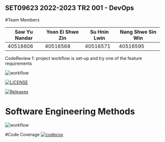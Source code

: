 SET09623 2022-2023 TR2 001 - DevOps
-----------------------------------

#Team Members

|  Saw Yu Nandar |  Yoon Ei Shwe Zin | Su Hnin Lwin  | Nang Shwe Sin Win  |   
|----------------|-------------------|---------------|--------------------|
|    40516606    |     40516568      |    40516571   |      40516595      | 




CodeReview 1: project workflow is set-up and try one of the feature requirements

![workflow](https://github.com/Saw-Yu-Nandar/DevOps_gp4/actions/workflows/main.yml/badge.svg)

[![LICENSE](https://img.shields.io/github/license/Saw-Yu-Nandar/DevOps_gp4.svg?style=flat-square)](https://github.com/Saw-Yu-Nandar/DevOps_gp_project/blob/master/LICENSE)

[![Releases](https://img.shields.io/github/release/Saw-Yu-Nandar/DevOps_gp4/all.svg?style=flat-square)](https://github.com/Saw-Yu-Nandar/DevOps_gp_project/releases)

# Software Engineering Methods
![workflow](https://img.shields.io/github/workflow/status/Saw-Yu-Nandar/DevOps_gp4/main.yml/main?style=flat-square)


#Code Coverage
[![codecov](https://codecov.io/gh/Saw-Yu-Nandar/DevOps_gp4/branch/master/graph/badge.svg?token=7bac09a3-3bef-4d1e-b19b-5d9f397183a7)](https://codecov.io/gh/Saw-Yu-Nandar/DevOps_gp4) 
